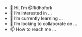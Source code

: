 - 👋 Hi, I’m @Ridhofork
- 👀 I’m interested in ...
- 🌱 I’m currently learning ...
- 💞️ I’m looking to collaborate on ...
- 📫 How to reach me ...

<!---
Ridhofork/Ridhofork is a ✨ special ✨ repository because its `README.md` (this file) appears on your GitHub profile.
You can click the Preview link to take a look at your changes.
--->

